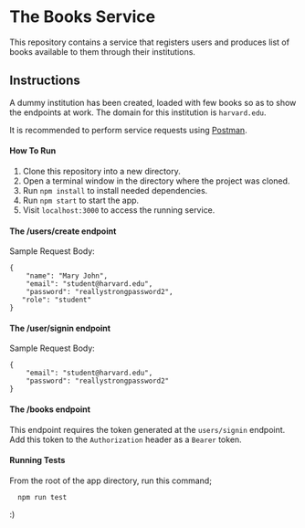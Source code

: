 # The Books Service
This repository contains a service that registers users and produces list of books available to them through their institutions.

## Instructions
A dummy institution has been created, loaded with few books so as to show the endpoints at work. The domain for this institution is `harvard.edu`.

It is recommended to perform service requests using [Postman](https://www.getpostman.com). 

#### How To Run 
1. Clone this repository into a new directory.
2. Open a terminal window in the directory where the project was cloned.
3. Run `npm install` to install needed dependencies.
4. Run `npm start` to start the app.
4. Visit `localhost:3000` to access the running service.

#### The /users/create endpoint
Sample Request Body: 

```
{
	"name": "Mary John",
	"email": "student@harvard.edu",
	"password": "reallystrongpassword2",
   "role": "student"
}
```
#### The /user/signin endpoint
Sample Request Body: 

```
{
	"email": "student@harvard.edu",
	"password": "reallystrongpassword2"
}
```
#### The /books endpoint
This endpoint requires the token generated at the `users/signin` endpoint. Add this token to the `Authorization` header as a `Bearer` token.

#### Running Tests
From the root of the app directory, run this command;

      npm run test

:)